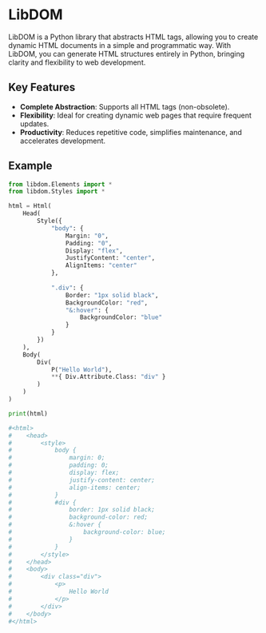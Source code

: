 # LibDOM

LibDOM is a Python library that abstracts HTML tags, allowing you to create dynamic HTML documents in a simple and programmatic way. With LibDOM, you can generate HTML structures entirely in Python, bringing clarity and flexibility to web development.

## Key Features

- **Complete Abstraction**: Supports all HTML tags (non-obsolete).
- **Flexibility**: Ideal for creating dynamic web pages that require frequent updates.
- **Productivity**: Reduces repetitive code, simplifies maintenance, and accelerates development.

## Example

```py
from libdom.Elements import *
from libdom.Styles import *

html = Html(
    Head(
        Style({
            "body": {
                Margin: "0",
                Padding: "0",
                Display: "flex",
                JustifyContent: "center",
                AlignItems: "center"
            },
            
            ".div": {
                Border: "1px solid black",
                BackgroundColor: "red",
                "&:hover": {
                    BackgroundColor: "blue"
                }
            }
        })
    ),
    Body(
        Div(
            P("Hello World"),
            **{ Div.Attribute.Class: "div" }
        )
    )
)

print(html)

#<html>
#    <head>
#        <style>
#            body {
#                margin: 0;
#                padding: 0;
#                display: flex;
#                justify-content: center;
#                align-items: center;
#            }
#            #div {
#                border: 1px solid black;
#                background-color: red;
#                &:hover {
#                    background-color: blue;
#                }
#            }
#        </style>
#    </head>
#    <body>
#        <div class="div">
#            <p>
#                Hello World
#            </p>
#        </div>
#    </body>
#</html>
```